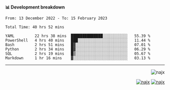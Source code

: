 <b>📊 Development breakdown</b>
<!--START_SECTION:waka-->

```text
From: 13 December 2022 - To: 15 February 2023

Total Time: 40 hrs 52 mins

YAML         22 hrs 38 mins  ██████████████░░░░░░░░░░░   55.39 %
PowerShell   4 hrs 40 mins   ███░░░░░░░░░░░░░░░░░░░░░░   11.44 %
Bash         2 hrs 51 mins   █▓░░░░░░░░░░░░░░░░░░░░░░░   07.01 %
Python       2 hrs 34 mins   █▓░░░░░░░░░░░░░░░░░░░░░░░   06.29 %
SQL          2 hrs 19 mins   █▒░░░░░░░░░░░░░░░░░░░░░░░   05.67 %
Markdown     1 hr 16 mins    ▓░░░░░░░░░░░░░░░░░░░░░░░░   03.13 %
```

<!--END_SECTION:waka-->
-----
<p align="right">
  <img src="https://komarev.com/ghpvc/?username=najx&label=GitHub%20Profile%20Views&color=yellow&style=flat" alt="najx" />
</p align="center">
<p align="right">
  <a href="https://www.linkedin.com/in/abdx"><img src="https://img.shields.io/badge/LinkedIn--_.svg?style=social&logo=linkedin" alt="najx"></a>
  <a href="https://stackoverflow.com/users/19588110/najim-abdelmoula"><img src="https://img.shields.io/badge/Stack Overflow--_.svg?style=social&logo=stackoverflow" alt="najx"></a>
</p align="center">

